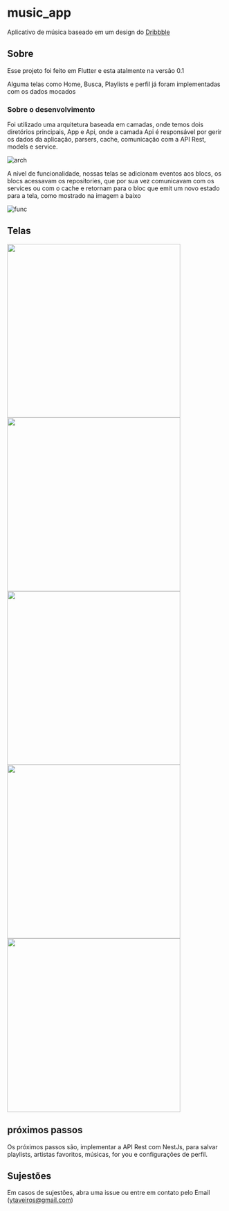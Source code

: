 # music_app

Aplicativo de música baseado em um design do [Dribbble](https://dribbble.com/shots/17409554-Spotify-App-Redesign-Concept) 

## Sobre

Esse projeto foi feito em Flutter e esta atalmente na versão 0.1

Alguma telas como Home, Busca, Playlists e perfil já foram implementadas com os dados mocados

### Sobre o desenvolvimento

Foi utilizado uma arquitetura baseada em camadas, onde temos dois diretórios principais, App e Api, onde a camada Api é responsável por gerir os dados da aplicação, parsers, cache, comunicação com a API Rest, models e service.

![arch](./assets/images/arch.jpg)

A nível de funcionalidade, nossas telas se adicionam eventos aos blocs, os blocs acessavam os repositories, que por sua vez comunicavam com os services ou com o cache e retornam para o bloc que emit um novo estado para a tela, como mostrado na imagem a baixo

![func](./assets/images/func.jpg)

## Telas

<img src="./assets/images/tela1.png" width="400">
<img src="./assets/images/tela2.png" width="400">
<img src="./assets/images/tela3.png" width="400">
<img src="./assets/images/tela4.png" width="400">
<img src="./assets/images/tela5.png" width="400">


## próximos passos

Os próximos passos são, implementar a API Rest com NestJs, para salvar playlists, artistas favoritos, músicas, for you e configurações de perfil.

## Sujestões

Em casos de sujestões, abra uma issue ou entre em contato pelo Email (ytaveiros@gmail.com)
